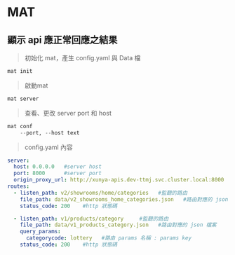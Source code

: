 # MAT
## 顯示 api 應正常回應之結果

>初始化 mat，產生 config.yaml 與 Data 檔
```python
mat init
```
>啟動mat
```python
mat server
```
>查看、更改 server port 和 host
```python
mat conf
    --port, --host text
```

>config.yaml 內容
```yaml
server:
  host: 0.0.0.0   #server host
  port: 8000      #server port
  origin_proxy_url: http://xunya-apis.dev-ttmj.svc.cluster.local:8000   #代理的路由
routes:
  - listen_path: v2/showrooms/home/categories   #監聽的路由
    file_path: data/v2_showrooms_home_categories.json   #路由對應的 json 檔案
    status_code: 200    #http 狀態碼

  - listen_path: v1/products/category     #監聽的路由
    file_path: data/v1_products_category.json   #路由對應的 json 檔案
    query_params:
      categorycode: lottery   #路由 params 名稱 : params key
    status_code: 200    #http 狀態碼
```